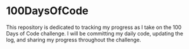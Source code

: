 # 100DaysOfCode
This repository is dedicated to tracking my progress as I take on the 100 Days of Code challenge. I will be committing my daily code, updating the log, and sharing my progress throughout the challenge.
